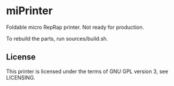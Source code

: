 miPrinter
=========

Foldable micro RepRap printer. Not ready for production.

To rebuild the parts, run sources/build.sh.

License
-------

This printer is licensed under the terms of GNU GPL version 3, see LICENSING.

